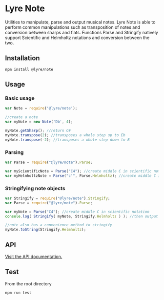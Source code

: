 # Lyre Note

Utilities to manipulate, parse and output musical notes. Lyre Note is able to perform common manipulations such as transposition of notes and conversion between sharps and flats. Functions Parse and Stringify natively support Scientific and Helmholtz notations and conversion between the two.

## Installation

`npm install @lyre/note`

## Usage

### Basic usage

```javascript
var Note = require('@lyre/note');

//create a note
var myNote = new Note('Db', 4);

myNote.getSharp(); //return C#
myNote.transpose(2); //transposes a whole step up to Eb
myNote.transpose(-2); //transposes a whole step down to B
```

### Parsing

```javascript
var Parse = require("@lyre/note").Parse;

var myScientificNote = Parse("C4"); //create middle C in scientific notation, scientific is default
var myHelmholtzNote = Parse("c'", Parse.Helmholtz); //create middle C in helmholtz notation
```

### Stringifying note objects

```javascript
var Stringify = require("@lyre/note").Stringify;
var Parse = require("@lyre/note").Parse;

var myNote = Parse("C4"); //create middle C in scientific notation
console.log( Stringify( myNote, Stringify.Helmholtz ) ); //then output in helmholtz notation

//note also has a convenience method to stringify
myNote.toString(Stringify.Helmholtz);
```

## API

[Visit the API documentation.](https://github.com/Attibee/Lyre-Note/wiki/Note-API)

## Test

From the root directory

`npm run test`
